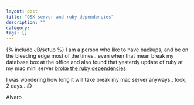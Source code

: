 ```yaml
---
layout: post
title: "OSX server and ruby dependencies"
description: ""
category: 
tags: []
---
```

{% include JB/setup %}
I am a person who like to have backups, and be on the bleeding edge most of the times.. even when that mean break my database box at the office and also found that yesterdy update of ruby at my mac mini server [broke the ruby dependencies](http://support.apple.com/kb/TS4042)

I was wondering how long it will take break my mac server anyways.. took, 2 days.. :D

Alvaro
